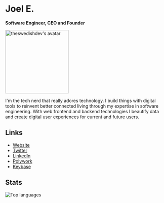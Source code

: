 # Joel E.

**Software Engineer, CEO and Founder**

<img src="https://github.com/theswedishdev.png" width="200" alt="theswedishdev's avatar" />

I'm the tech nerd that really adores technology. I build things with digital tools to reinvent better connected living through my expertise in software engineering. With web frontend and backend technologies I beautify data and create digital user experiences for current and future users.

## Links
* [Website](https://theswedish.dev)
* [Twitter](https://twitter.com/theswedishdev)
* [LinkedIn](https://www.linkedin.com/in/ericssonjoel/)
* [Polywork](https://timeline.joelericsson.dev/)
* [Keybase](https://keybase.io/joelericsson)

## Stats
![Top languages](https://github-readme-stats.vercel.app/api/top-langs/?username=theswedishdev&layout=compact&hide=html&bg_color=00000000&text_color=7a7a7a)
